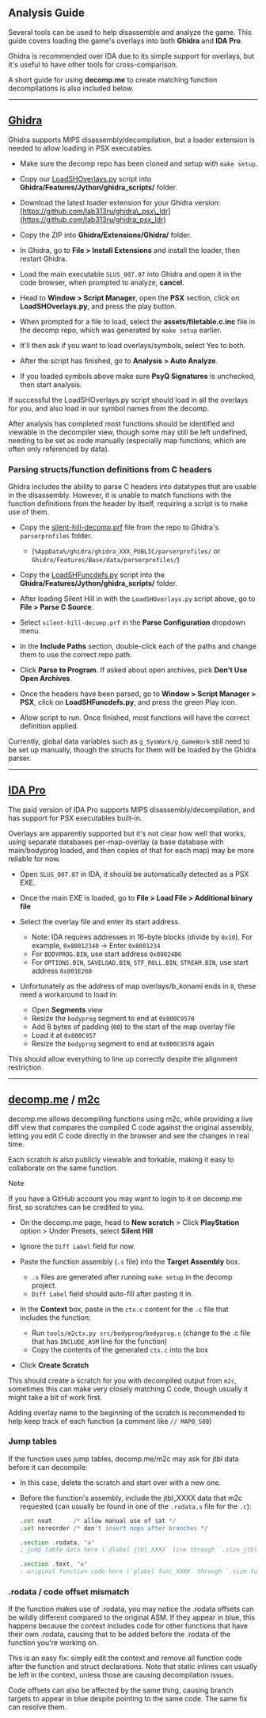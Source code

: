 ## Analysis Guide

Several tools can be used to help disassemble and analyze the game. This guide covers loading the game's overlays into both **Ghidra** and **IDA Pro**.

Ghidra is recommended over IDA due to its simple support for overlays, but it's useful to have other tools for cross-comparison.

A short guide for using **decomp.me** to create matching function decompilations is also included below.

---

## **[Ghidra](https://github.com/NationalSecurityAgency/ghidra)**

Ghidra supports MIPS disassembly/decompilation, but a loader extension is needed to allow loading in PSX executables.

- Make sure the decomp repo has been cloned and setup with `make setup`.

- Copy our [LoadSHOverlays.py](/tools/ghidra_scripts/LoadSHOverlays.py) script into **Ghidra/Features/Jython/ghidra_scripts/** folder.

- Download the latest loader extension for your Ghidra version: [https://github.com/lab313ru/ghidra\_psx\_ldr](https://github.com/lab313ru/ghidra_psx_ldr)

- Copy the ZIP into **Ghidra/Extensions/Ghidra/** folder.

- In Ghidra, go to **File > Install Extensions** and install the loader, then restart Ghidra.

- Load the main executable `SLUS_007.07` into Ghidra and open it in the code browser, when prompted to analyze, **cancel**.

- Head to **Window > Script Manager**, open the **PSX** section, click on **LoadSHOverlays.py**, and press the play button.

- When prompted for a file to load, select the **assets/filetable.c.inc** file in the decomp repo, which was generated by `make setup` earlier.

- It'll then ask if you want to load overlays/symbols, select Yes to both.

- After the script has finished, go to **Analysis > Auto Analyze**.

- If you loaded symbols above make sure **PsyQ Signatures** is unchecked, then start analysis.

If successful the LoadSHOverlays.py script should load in all the overlays for you, and also load in our symbol names from the decomp.

After analysis has completed most functions should be identified and viewable in the decompiler view, though some may still be left undefined, needing to be set as code manually (especially map functions, which are often only referenced by data).

### Parsing structs/function definitions from C headers

Ghidra includes the ability to parse C headers into datatypes that are usable in the disassembly. However, it is unable to match functions with the function definitions from the header by itself, requiring a script is to make use of them.

- Copy the [silent-hill-decomp.prf](/tools/ghidra_scripts/silent-hill-decomp.prf) file from the repo to Ghidra's `parserprofiles` folder.

   * (`%AppData%/ghidra/ghidra_XXX_PUBLIC/parserprofiles/` or `Ghidra/Features/Base/data/parserprofiles/`)
- Copy the [LoadSHFuncdefs.py](/tools/ghidra_scripts/LoadSHFuncdefs.py) script into the **Ghidra/Features/Jython/ghidra_scripts/** folder.
- After loading Silent Hill in with the `LoadSHOverlays.py` script above, go to **File > Parse C Source**.
- Select `silent-hill-decomp.prf` in the **Parse Configuration** dropdown menu.
- In the **Include Paths** section, double-click each of the paths and change them to use the correct repo path.
- Click **Parse to Program**. If asked about open archives, pick **Don't Use Open Archives**.
- Once the headers have been parsed, go to **Window > Script Manager > PSX**, click on **LoadSHFuncdefs.py**, and press the green Play icon.
- Allow script to run. Once finished, most functions will have the correct definition applied.

Currently, global data variables such as `g_SysWork/g_GameWork` still need to be set up manually, though the structs for them will be loaded by the Ghidra parser.

---

## **[IDA Pro](https://hex-rays.com/ida-pro)**

The paid version of IDA Pro supports MIPS disassembly/decompilation, and has support for PSX executables built-in.

Overlays are apparently supported but it's not clear how well that works, using separate databases per-map-overlay (a base database with main/bodyprog loaded, and then copies of that for each map) may be more reliable for now.

- Open `SLUS_007.07` in IDA, it should be automatically detected as a PSX EXE.

- Once the main EXE is loaded, go to **File > Load File > Additional binary file**

- Select the overlay file and enter its start address.

   * Note: IDA requires addresses in 16-byte blocks (divide by `0x10`). For example, `0x80012340` -> Enter `0x8001234`
   * For `BODYPROG.BIN`, use start address `0x80024B6`
   * For `OPTIONS.BIN`, `SAVELOAD.BIN`, `STF_ROLL.BIN`, `STREAM.BIN`, use start address `0x801E260`

- Unfortunately as the address of map overlays/b_konami ends in `8`, these need a workaround to load in:

   * Open **Segments** view
   * Resize the `bodyprog` segment to end at `0x800C9570`
   * Add 8 bytes of padding (`00`) to the start of the map overlay file
   * Load it at `0x800C957`
   * Resize the `bodyprog` segment to end at `0x800C9578` again

This should allow everything to line up correctly despite the alignment restriction.

---

## **[decomp.me](https://decomp.me/)** / **[m2c](https://github.com/matt-kempster/m2c)**

decomp.me allows decompiling functions using m2c, while providing a live diff view that compares the compiled C code against the original assembly, letting you edit C code directly in the browser and see the changes in real time.

Each scratch is also publicly viewable and forkable, making it easy to collaborate on the same function.

> [!NOTE]
> If you have a GitHub account you may want to login to it on decomp.me first, so scratches can be credited to you.

- On the decomp.me page, head to **New scratch** > Click **PlayStation** option > Under Presets, select **Silent Hill**

- Ignore the `Diff Label` field for now.

- Paste the function assembly (`.s` file) into the **Target Assembly** box.

   * `.s` files are generated after running `make setup` in the decomp project.
   * `Diff Label` field should auto-fill after pasting it in.

- In the **Context** box, paste in the `ctx.c` content for the `.c` file that includes the function:

   * Run `tools/m2ctx.py src/bodyprog/bodyprog.c` (change to the .c file that has `INCLUDE_ASM` line for the function)
   * Copy the contents of the generated `ctx.c` into the box

- Click **Create Scratch**

This should create a scratch for you with decompiled output from `m2c`, sometimes this can make very closely matching C code, though usually it might take a bit of work first.

Adding overlay name to the beginning of the scratch is recommended to help keep track of each function (a comment like `// MAP0_S00`)

### Jump tables

If the function uses jump tables, decomp.me/m2c may ask for jtbl data before it can decompile:

- In this case, delete the scratch and start over with a new one.
- Before the function's assembly, include the jtbl_XXXX data that m2c requested (can usually be found in one of the `.rodata.s` file for the `.c`):

  ```asm
  .set noat      /* allow manual use of $at */
  .set noreorder /* don't insert nops after branches */

  .section .rodata, "a"
  ; jump table data here (`dlabel jtbl_XXXX` line through `.size jtbl_XXXX`)

  .section .text, "a"
  ; original function code here (`glabel func_XXXX` through `.size func_XXXX`)
  ```

### .rodata / code offset mismatch

If the function makes use of .rodata, you may notice the .rodata offsets can be wildly different compared to the original ASM. If they appear in blue, this happens because the context includes code for other functions that have their own .rodata, causing that to be added before the .rodata of the function you're working on.

This is an easy fix: simply edit the context and remove all function code after the function and struct declarations. Note that static inlines can usually be left in the context, unless those are causing decompilation issues.

Code offsets can also be affected by the same thing, causing branch targets to appear in blue despite pointing to the same code. The same fix can resolve them.
